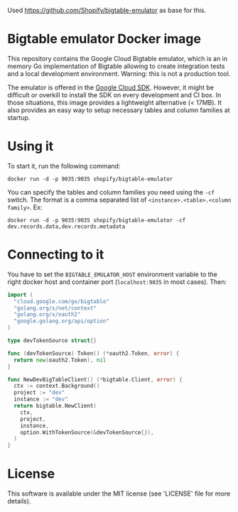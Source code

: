Used https://github.com/Shopify/bigtable-emulator as base for this.

# Bigtable emulator Docker image

This repository contains the Google Cloud Bigtable emulator, which is an in memory Go implementation of Bigtable allowing to create integration tests and a local development environment. Warning: this is not a production tool.

The emulator is offered in the [Google Cloud SDK](https://cloud.google.com/bigtable/docs/emulator). However, it might be difficult or overkill to install the SDK on every development and CI box. In those situations, this image provides a lightweight alternative (&lt; 17MB). It also provides an easy way to setup necessary tables and column families at startup.

# Using it

To start it, run the following command:

```
docker run -d -p 9035:9035 shopify/bigtable-emulator
```

You can specify the tables and column families you need using the `-cf` switch. The format is a comma separated list of `<instance>.<table>.<column family>`. Ex:

```
docker run -d -p 9035:9035 shopify/bigtable-emulator -cf dev.records.data,dev.records.metadata
```

# Connecting to it

You have to set the `BIGTABLE_EMULATOR_HOST` environment variable to the right docker host and container port (`localhost:9035` in most cases). Then:

```go
import (
  "cloud.google.com/go/bigtable"
  "golang.org/x/net/context"
  "golang.org/x/oauth2"
  "google.golang.org/api/option"
)

type devTokenSource struct{}

func (devTokenSource) Token() (*oauth2.Token, error) {
  return new(oauth2.Token), nil
}

func NewDevBigTableClient() (*bigtable.Client, error) {
  ctx := context.Background()
  project := "dev"
  instance := "dev"
  return bigtable.NewClient(
    ctx, 
    project, 
    instance,
    option.WithTokenSource(&devTokenSource{}),
  )
}

```

# License

This software is available under the MIT license (see 'LICENSE' file for more details).
